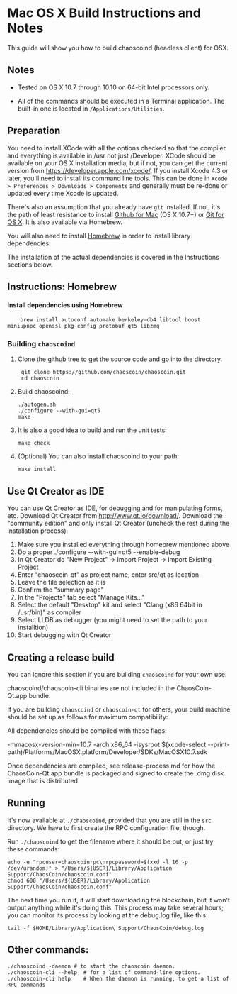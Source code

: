 Mac OS X Build Instructions and Notes
====================================
This guide will show you how to build chaoscoind (headless client) for OSX.

Notes
-----

* Tested on OS X 10.7 through 10.10 on 64-bit Intel processors only.

* All of the commands should be executed in a Terminal application. The
built-in one is located in `/Applications/Utilities`.

Preparation
-----------

You need to install XCode with all the options checked so that the compiler
and everything is available in /usr not just /Developer. XCode should be
available on your OS X installation media, but if not, you can get the
current version from https://developer.apple.com/xcode/. If you install
Xcode 4.3 or later, you'll need to install its command line tools. This can
be done in `Xcode > Preferences > Downloads > Components` and generally must
be re-done or updated every time Xcode is updated.

There's also an assumption that you already have `git` installed. If
not, it's the path of least resistance to install [Github for Mac](https://mac.github.com/)
(OS X 10.7+) or
[Git for OS X](https://code.google.com/p/git-osx-installer/). It is also
available via Homebrew.

You will also need to install [Homebrew](http://brew.sh) in order to install library
dependencies.

The installation of the actual dependencies is covered in the Instructions
sections below.

Instructions: Homebrew
----------------------

#### Install dependencies using Homebrew

        brew install autoconf automake berkeley-db4 libtool boost miniupnpc openssl pkg-config protobuf qt5 libzmq

### Building `chaoscoind`

1. Clone the github tree to get the source code and go into the directory.

        git clone https://github.com/chaoscoin/chaoscoin.git
        cd chaoscoin

2.  Build chaoscoind:

        ./autogen.sh
        ./configure --with-gui=qt5
        make

3.  It is also a good idea to build and run the unit tests:

        make check

4.  (Optional) You can also install chaoscoind to your path:

        make install

Use Qt Creator as IDE
------------------------
You can use Qt Creator as IDE, for debugging and for manipulating forms, etc.
Download Qt Creator from http://www.qt.io/download/. Download the "community edition" and only install Qt Creator (uncheck the rest during the installation process).

1. Make sure you installed everything through homebrew mentioned above
2. Do a proper ./configure --with-gui=qt5 --enable-debug
3. In Qt Creator do "New Project" -> Import Project -> Import Existing Project
4. Enter "chaoscoin-qt" as project name, enter src/qt as location
5. Leave the file selection as it is
6. Confirm the "summary page"
7. In the "Projects" tab select "Manage Kits..."
8. Select the default "Desktop" kit and select "Clang (x86 64bit in /usr/bin)" as compiler
9. Select LLDB as debugger (you might need to set the path to your installtion)
10. Start debugging with Qt Creator

Creating a release build
------------------------
You can ignore this section if you are building `chaoscoind` for your own use.

chaoscoind/chaoscoin-cli binaries are not included in the ChaosCoin-Qt.app bundle.

If you are building `chaoscoind` or `chaoscoin-qt` for others, your build machine should be set up
as follows for maximum compatibility:

All dependencies should be compiled with these flags:

 -mmacosx-version-min=10.7
 -arch x86_64
 -isysroot $(xcode-select --print-path)/Platforms/MacOSX.platform/Developer/SDKs/MacOSX10.7.sdk

Once dependencies are compiled, see release-process.md for how the ChaosCoin-Qt.app
bundle is packaged and signed to create the .dmg disk image that is distributed.

Running
-------

It's now available at `./chaoscoind`, provided that you are still in the `src`
directory. We have to first create the RPC configuration file, though.

Run `./chaoscoind` to get the filename where it should be put, or just try these
commands:

    echo -e "rpcuser=chaoscoinrpc\nrpcpassword=$(xxd -l 16 -p /dev/urandom)" > "/Users/${USER}/Library/Application Support/ChaosCoin/chaoscoin.conf"
    chmod 600 "/Users/${USER}/Library/Application Support/ChaosCoin/chaoscoin.conf"

The next time you run it, it will start downloading the blockchain, but it won't
output anything while it's doing this. This process may take several hours;
you can monitor its process by looking at the debug.log file, like this:

    tail -f $HOME/Library/Application\ Support/ChaosCoin/debug.log

Other commands:
-------

    ./chaoscoind -daemon # to start the chaoscoin daemon.
    ./chaoscoin-cli --help  # for a list of command-line options.
    ./chaoscoin-cli help    # When the daemon is running, to get a list of RPC commands

